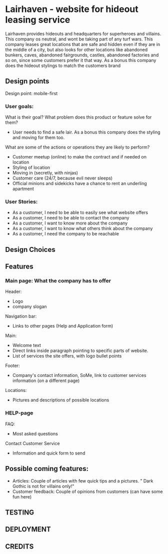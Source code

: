 # Lairhaven - website for hideout leasing service

Lairhaven provides hideouts and headquarters for superheroes and villains. This company os neutral, and wont be taking part of any turf wars.
This company leases great locations that are safe and hidden even if they are in the middle of a city,
but also looks for other locations like abandoned bunkers, caves, abandoned fairgrounds, castles, 
abandoned factories and so on, since some customers prefer it that way.
As a bonus this company does the hideout stylings to match the customers brand

## Design points

Design point: mobile-first

### User goals:
What is their goal? What problem does this product or feature solve for them?
- User needs to find a safe lair. As a bonus this company does the styling and moving for them too.

		
What are some of the actions or operations they are likely to perform?
- Customer meetup (online) to make the contract and if needed on location
- Styling of location
- Moving in (secretly, with ninjas)
- Customer care (24/7, because evil never sleeps)
- Official minions and sidekicks have a chance to rent an underling apartment

### User Stories:
- As a customer, I need to be able to easily see what website offers
- As a customer, I need to be able to contact the company
- As a customer, I want to know more about the company
- As a customer, I want to know what others think about the company
- As a customer, I need the company to be reachable


## Design Choices

## Features

### Main page: What the company has to offer

Header:
- Logo 
- company slogan

Navigation bar:
- Links to other pages (Help and Application form)

Main:
- Welcome text
- Direct links inside paragraph pointing to specific parts of website.
- List of services the site offers, with logo bullet points

Footer:
- Company's contact information, SoMe, link to customer services information (on a different page)

Locations:
- Pictures and descriptions of possible locations

### HELP-page

FAQ:
- Most asked questions

Contact Customer Service
- Information and quick form to send


## Possible coming features:
- Articles: Couple of articles with few quick tips and a pictures.
" Dark Gothic is not for villains only!"
 - Customer feedback: Couple of opinions from customers (can have some fun here)


 ## TESTING

 ## DEPLOYMENT

## CREDITS

